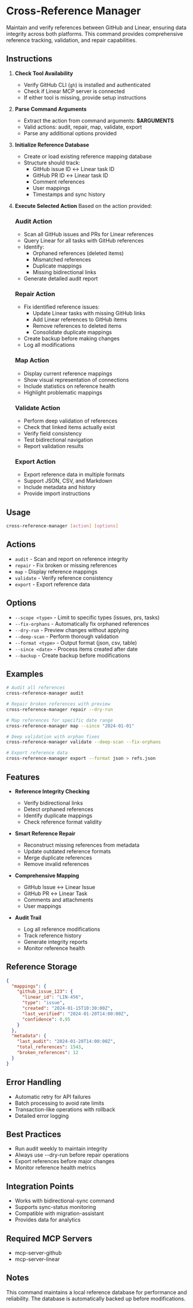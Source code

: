 # Cross-Reference Manager

Maintain and verify references between GitHub and Linear, ensuring data integrity across both platforms. This command provides comprehensive reference tracking, validation, and repair capabilities.

## Instructions

1. **Check Tool Availability**
   - Verify GitHub CLI (`gh`) is installed and authenticated
   - Check if Linear MCP server is connected
   - If either tool is missing, provide setup instructions

2. **Parse Command Arguments**
   - Extract the action from command arguments: **$ARGUMENTS**
   - Valid actions: audit, repair, map, validate, export
   - Parse any additional options provided

3. **Initialize Reference Database**
   - Create or load existing reference mapping database
   - Structure should track:
     - GitHub issue ID ↔ Linear task ID
     - GitHub PR ID ↔ Linear task ID
     - Comment references
     - User mappings
     - Timestamps and sync history

4. **Execute Selected Action**
   Based on the action provided:

   ### Audit Action
   - Scan all GitHub issues and PRs for Linear references
   - Query Linear for all tasks with GitHub references
   - Identify:
     - Orphaned references (deleted items)
     - Mismatched references
     - Duplicate mappings
     - Missing bidirectional links
   - Generate detailed audit report

   ### Repair Action
   - Fix identified reference issues:
     - Update Linear tasks with missing GitHub links
     - Add Linear references to GitHub items
     - Remove references to deleted items
     - Consolidate duplicate mappings
   - Create backup before making changes
   - Log all modifications

   ### Map Action
   - Display current reference mappings
   - Show visual representation of connections
   - Include statistics on reference health
   - Highlight problematic mappings

   ### Validate Action
   - Perform deep validation of references
   - Check that linked items actually exist
   - Verify field consistency
   - Test bidirectional navigation
   - Report validation results

   ### Export Action
   - Export reference data in multiple formats
   - Support JSON, CSV, and Markdown
   - Include metadata and history
   - Provide import instructions

## Usage
```bash
cross-reference-manager [action] [options]
```

## Actions
- `audit` - Scan and report on reference integrity
- `repair` - Fix broken or missing references
- `map` - Display reference mappings
- `validate` - Verify reference consistency
- `export` - Export reference data

## Options
- `--scope <type>` - Limit to specific types (issues, prs, tasks)
- `--fix-orphans` - Automatically fix orphaned references
- `--dry-run` - Preview changes without applying
- `--deep-scan` - Perform thorough validation
- `--format <type>` - Output format (json, csv, table)
- `--since <date>` - Process items created after date
- `--backup` - Create backup before modifications

## Examples
```bash
# Audit all references
cross-reference-manager audit

# Repair broken references with preview
cross-reference-manager repair --dry-run

# Map references for specific date range
cross-reference-manager map --since "2024-01-01"

# Deep validation with orphan fixes
cross-reference-manager validate --deep-scan --fix-orphans

# Export reference data
cross-reference-manager export --format json > refs.json
```

## Features
- **Reference Integrity Checking**
  - Verify bidirectional links
  - Detect orphaned references
  - Identify duplicate mappings
  - Check reference format validity

- **Smart Reference Repair**
  - Reconstruct missing references from metadata
  - Update outdated reference formats
  - Merge duplicate references
  - Remove invalid references

- **Comprehensive Mapping**
  - GitHub Issue ↔ Linear Issue
  - GitHub PR ↔ Linear Task
  - Comments and attachments
  - User mappings

- **Audit Trail**
  - Log all reference modifications
  - Track reference history
  - Generate integrity reports
  - Monitor reference health

## Reference Storage
```json
{
  "mappings": {
    "github_issue_123": {
      "linear_id": "LIN-456",
      "type": "issue",
      "created": "2024-01-15T10:30:00Z",
      "last_verified": "2024-01-20T14:00:00Z",
      "confidence": 0.95
    }
  },
  "metadata": {
    "last_audit": "2024-01-20T14:00:00Z",
    "total_references": 1543,
    "broken_references": 12
  }
}
```

## Error Handling
- Automatic retry for API failures
- Batch processing to avoid rate limits
- Transaction-like operations with rollback
- Detailed error logging

## Best Practices
- Run audit weekly to maintain integrity
- Always use --dry-run before repair operations
- Export references before major changes
- Monitor reference health metrics

## Integration Points
- Works with bidirectional-sync command
- Supports sync-status monitoring
- Compatible with migration-assistant
- Provides data for analytics

## Required MCP Servers
- mcp-server-github
- mcp-server-linear

## Notes
This command maintains a local reference database for performance and reliability. The database is automatically backed up before modifications.